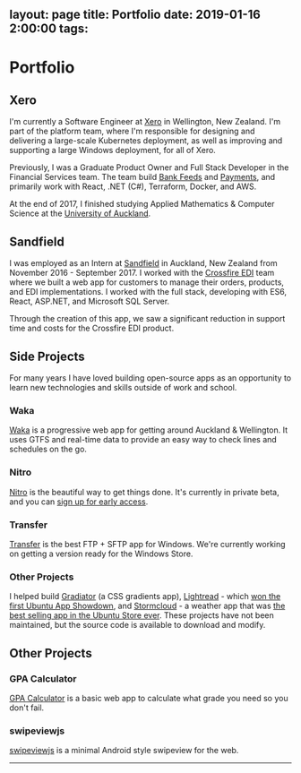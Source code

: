 layout: page
title: Portfolio
date: 2019-01-16 2:00:00
tags:
---

# Portfolio
## Xero
I'm currently a Software Engineer at [Xero](https://www.xero.com) in Wellington, New Zealand. I'm part of the platform team, where I'm responsible for designing and delivering a large-scale Kubernetes deployment, as well as improving and supporting a large Windows deployment, for all of Xero.

Previously, I was a Graduate Product Owner and Full Stack Developer in the Financial Services team. The team build [Bank Feeds](https://www.xero.com/features-and-tools/accounting-software/bank-connections/
) and [Payments](https://www.nab.com.au/about-us/innovation/partnerships/xero
), and primarily work with React, .NET (C#), Terraform, Docker, and AWS.

At the end of 2017, I finished studying Applied Mathematics & Computer Science at the [University of Auckland](https://www.auckland.ac.nz).

## Sandfield
I was employed as an Intern at [Sandfield](https://www.sandfield.co.nz) in Auckland, New Zealand from November 2016 - September 2017. I worked with the [Crossfire EDI](http://crossfireedi.com/) team where we built a web app for customers to manage their orders, products, and EDI implementations. I worked with the full stack, developing with ES6, React, ASP.NET, and Microsoft SQL Server. 

Through the creation of this app, we saw a significant reduction in support time and costs for the Crossfire EDI product.

## Side Projects
For many years I have loved building open-source apps as an opportunity to learn new technologies and skills outside of work and school.

### Waka
[Waka](https://waka.app) is a progressive web app for getting around Auckland & Wellington. It uses GTFS and real-time data to provide an easy way to check lines and schedules on the go.

### Nitro
[Nitro](https://nitrotasks.com) is the beautiful way to get things done. It's currently in private beta, and you can [sign up for early access](http://nitrotasks.com).

### Transfer
[Transfer](https://dymajo.com) is the best FTP + SFTP app for Windows. We're currently working on getting a version ready for the Windows Store.

### Other Projects
I helped build [Gradiator](https://launchpad.net/gradiator) (a CSS gradients app), [Lightread](https://github.com/stayradiated/LightRead) - which [won the first Ubuntu App Showdown](http://www.omgubuntu.co.uk/2012/08/ubuntu-app-showdown-winners-announced), and [Stormcloud](https://github.com/consindo/stormcloud) - a weather app that was [the best selling app in the Ubuntu Store ever](http://www.omgubuntu.co.uk/tag/stormcloud). These projects have not been maintained, but the source code is available to download and modify.

## Other Projects

### GPA Calculator
[GPA Calculator](/projects/gpa/) is a basic web app to calculate what grade you need so you don't fail.

### swipeviewjs
[swipeviewjs](https://github.com/consindo/swipeviewjs) is a minimal Android style swipeview for the web.

---

<style>
.article-entry {
  max-width: 650px;
  margin: 0 auto;
  font-size: 20px;
  padding: 100px 25px 75px;
  line-height: 1.58;
}
.article-entry h1 {
  letter-spacing: -1px;
  text-align: center;
}
.article-entry h2 {
  letter-spacing: -1px;
  text-align: center;
  font-weight: normal;
  margin: 1.5em 0 0.25em;
  font-size: 1.6em;
}
.article-entry h3 {
  margin: 0.5em 0 0;
  font-size: inherit;
}
.article-entry a {
  color: #0084ff;
  text-decoration: none;
}  
.article-entry a:hover {
  text-decoration: underline;
}
@media (max-width: 600px) {
  .article-entry {
    font-size: 18px;
  }
}
@media (max-width: 450px) {
  .article-entry {
    font-size: 16px;
  }
}
</style>